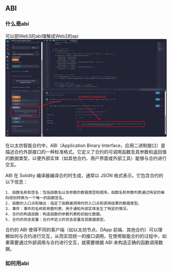 ## ABI

### 什么是abi
  可以把Web3的abi理解成Web2的api
![avatar](https://raw.githubusercontent.com/Sword20140414/openspace/main/homeworks/03_Bank/img/1-2.png)

在以太坊智能合约中，ABI（Application Binary Interface，应用二进制接口）是描述合约外部接口的一种标准格式。它定义了合约的可调用函数及其参数和返回值的数据类型，以便外部实体（如其他合约、用户界面或外部工具）能够与合约进行交互。

ABI 在 Solidity 编译器编译合约时生成，通常以 JSON 格式表示。它包含合约的以下信息：

    1. 函数名称和签名：包括函数名以及参数的数据类型和顺序。函数名和参数列表通过特定的编码规则转换为一个唯一的函数签名。
    2. 函数的入口点和输出：指定了函数被调用时的入口点和调用结果的数据类型。
    3. 事件：事件的名称和参数列表，用于通知外部实体发生了特定的情况。
    4. 合约的构造函数：构造函数的参数列表和初始化数据。
    5. 合约的状态变量：合约中定义的状态变量及其数据类型。
   
合约的 ABI 使得不同的客户端（如以太坊节点、DApp 前端、其他合约）可以理解如何与合约进行交互，从而实现统一的接口调用。在使用智能合约的过程中，如果需要通过外部调用与合约进行交互，就需要根据 ABI 来构造正确的函数调用数据。

### 如何用abi
